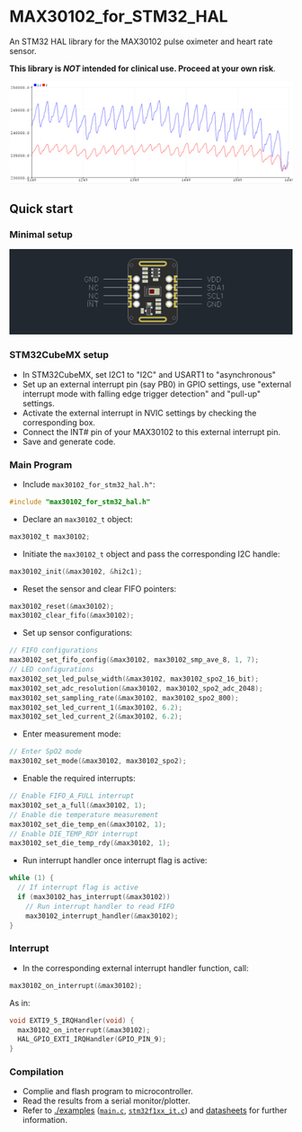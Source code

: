 # MAX30102_for_STM32_HAL
An STM32 HAL library for the MAX30102 pulse oximeter and heart rate sensor. 

**This library is ***NOT*** intended for clinical use. Proceed at your own risk**.

![Data read from MAX30102](./examples/images/example_heart_rate.bmp)

## Quick start
### Minimal setup
![Setup of MAX30102](./examples/images/minimal_connections.bmp)
<!--[](#known-issues)-->

### STM32CubeMX setup
* In STM32CubeMX, set I2C1 to "I2C" and USART1 to "asynchronous"
* Set up an external interrupt pin (say PB0) in GPIO settings, use "external interrupt mode with falling edge trigger detection" and "pull-up" settings.
* Activate the external interrupt in NVIC settings by checking the corresponding box.
* Connect the INT# pin of your MAX30102 to this external interrupt pin.
* Save and generate code.

### Main Program
* Include `max30102_for_stm32_hal.h"`:
```c
#include "max30102_for_stm32_hal.h"
```
* Declare an `max30102_t` object:
```c
max30102_t max30102;
```
* Initiate the `max30102_t` object and pass the corresponding I2C handle:
```c
max30102_init(&max30102, &hi2c1);
```
* Reset the sensor and clear FIFO pointers:
```c
max30102_reset(&max30102);
max30102_clear_fifo(&max30102);
```
* Set up sensor configurations:
```c
// FIFO configurations
max30102_set_fifo_config(&max30102, max30102_smp_ave_8, 1, 7);
// LED configurations
max30102_set_led_pulse_width(&max30102, max30102_spo2_16_bit);
max30102_set_adc_resolution(&max30102, max30102_spo2_adc_2048);
max30102_set_sampling_rate(&max30102, max30102_spo2_800);
max30102_set_led_current_1(&max30102, 6.2);
max30102_set_led_current_2(&max30102, 6.2);
```

* Enter measurement mode:
```c
// Enter SpO2 mode
max30102_set_mode(&max30102, max30102_spo2);
```

* Enable the required interrupts:
```c
// Enable FIFO_A_FULL interrupt
max30102_set_a_full(&max30102, 1);
// Enable die temperature measurement
max30102_set_die_temp_en(&max30102, 1);
// Enable DIE_TEMP_RDY interrupt
max30102_set_die_temp_rdy(&max30102, 1);
```
* Run interrupt handler once interrupt flag is active:
```c
while (1) {
  // If interrupt flag is active
  if (max30102_has_interrupt(&max30102))
    // Run interrupt handler to read FIFO
    max30102_interrupt_handler(&max30102);
}
```
### Interrupt
* In the corresponding external interrupt handler function, call:
```c
max30102_on_interrupt(&max30102);
```
  As in:
```c
void EXTI9_5_IRQHandler(void) {
  max30102_on_interrupt(&max30102);
  HAL_GPIO_EXTI_IRQHandler(GPIO_PIN_9);
}
```

### Compilation
* Complie and flash program to microcontroller.
* Read the results from a serial monitor/plotter.
* Refer to [./examples](./examples) ([`main.c`](./examples/main.c), [`stm32f1xx_it.c`](./examples/stm32f1xx_it.c)) and [datasheets](https://datasheets.maximintegrated.com/en/ds/MAX30102.pdf) for further information.

